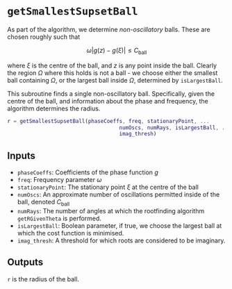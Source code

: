 # `getSmallestSupsetBall`

As part of the algorithm, we determine *non-oscillatory* balls. These are chosen roughly such that

$$
\omega|g(z)-g(\xi)| \leq C_{\mathrm{ball}}
$$

where $\xi$ is the centre of the ball, and $z$ is any point inside the ball. Clearly the region $\Omega$ where this holds is not a ball - we choose either the smallest ball containing $\Omega$, or the largest ball inside $\Omega$, determined by `isLargestBall`.

This subroutine finds a single non-oscillatory ball. Specifically, given the centre of the ball, and information about the phase and frequency, the algorithm determines the radius.

```matlab
r = getSmallestSupsetBall(phaseCoeffs, freq, stationaryPoint, ...
                                    numOscs, numRays, isLargestBall, ...
                                    imag_thresh)
```

## Inputs

* `phaseCoeffs`: Coefficients of the phase function $g$
* `freq`: Frequency parameter $\omega$
* `stationaryPoint`: The stationary point $\xi$ at the centre of the ball
* `numOscs`: An approximate number of oscillations permitted inside of the ball, denoted $C_{\mathrm{ball}}$
* `numRays`: The number of angles at which the rootfinding algorithm `getRGivenTheta` is performed.
* `isLargestBall`: Boolean parameter, if true, we choose the largest ball at which the cost function is minimised.
* `imag_thresh`: A threshold for which roots are considered to be imaginary.

## Outputs

`r` is the radius of the ball.
